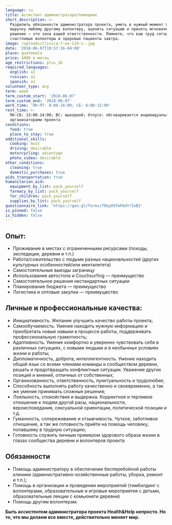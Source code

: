 ```yaml
---
language: ru
title: Ассистент администратора/помощник
short_description: >-
  Разделить обязанности администратора проекта, уметь в нужный момент прийти на
  выручку любому другому волонтеру, оценить ситуацию и принять мгновенное
  решение — это зона вашей ответственности. Помните, что ваш труд сегодня — это
  счастливые волонтеры и здоровые пациенты завтра.
image: /uploads/clinica-7-из-119-1-.jpg
date: '2018-06-07T10:57:16-04:00'
place: guatemala
price: $600 в месяц
age_restrictions: plus_16
required_languages:
  english: a1
  russian: a1
  spanish: a1
volunteer_type: any
term: week
term_custom_start: '2018-06-07'
term_custom_end: '2018-06-07'
work_time: 'ПН-ПТ: 8:00-16:00; СБ: 8:00-12:00'
rest_time: >-
  ПН-СБ: 13:00-14:00; ВС: выходной; Отпуск: обговаривается индивидуально с
  организаторами проекта
conditions:
  food: true
  place_to_stay: true
additional_skills:
  cooking: must
  driving: desirable
  motorcycling: advantage
  photo_video: desirable
other_conditions:
  cleaning: true
  domestic_purchases: true
aids_transportation: true
humanitarian_aid:
  equipment_by_list: pack_yourself
  farmacy_by_list: pack_yourself
  for_children: pack_yourself
  supplies_by_list: pack_yourself
questionnaire_link: 'https://goo.gl/forms/f0GyO9fmF6dYrIoB2'
is_pinned: false
is_hidden: false
---
```

## Опыт:

* Проживание в местах с ограниченными ресурсами (походы, экспедиции, деревни и т.п.)
* Работа/сожительство с людьми разных национальностей (других культурных особенностей/или менталитета)
* Самостоятельные выезды заграницу
* Использование автостопа и Couchsurfing — преимущество
* Самостоятельное решения нестандартных ситуации
* Планирование бюджета — преимущество
* Логистика и оптовые закупки — преимущество

## Личные и профессиональные качества:

* Инициативность. Желание улучшить качество работы проекта;
* Самообучаемость. Умение находить нужную информацию и приобретать новые навыки в процессе работы, поддерживать профессиональную грамотность;
* Адаптивность. Умение комфортно и уверенно чувствовать себя в различных ситуациях, с новыми людьми и в необычных условиях жизни и работы;
* Дипломатичность, доброта, интеллигентность. Умение находить общий язык со всеми членами команды и сообществом деревни, решать и предотвращать конфликтные ситуации. Уважение других позиций и мнений, отличных от собственных;
* Организованность, ответственность, пунктуальность и трудолюбие;
* Способность выполнять работу качественно и своевременно, а так же умение принимать сложные решения;
* Лояльность, cпокойствие и выдержка. Корректное и терпимое отношение к людям другой расы, национальности, вероисповедания, сексуальной ориентации, политической позиции и т.д.
* Гуманность, сопереживание и отзывчивость. Чуткое, заботливое отношение, а так же готовность прийти на помощь человеку, попавшему в трудную ситуацию;
* Готовность служить личным примером здорового образа жизни в глазах сообщества деревни и волонтеров проекта

## Обязанности

* Помощь администратору в обеспечении бесперебойной работы клиники (административно-хозяйственные работы, уборка, ремонт и т.п.);
* Помощь в организации и проведении мероприятий (тимбилдинг с волонтерами, образовательные и игровые мероприятия с детьми, образовательные лекции с комьюнити деревни)
* Помощь другим волонтерам.

**Быть ассистентом администратора проекта Health&Help непросто. Но то, что мы делаем все вместе, действительно меняет мир.**

